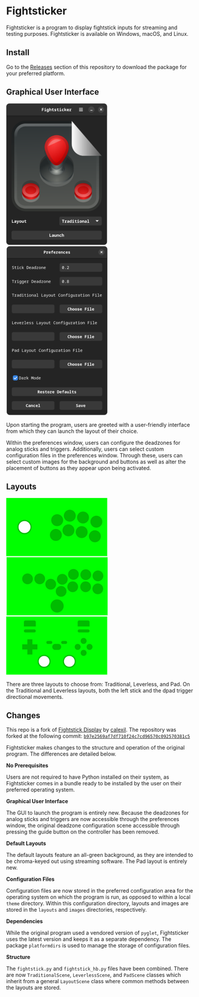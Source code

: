 # Fightsticker

Fightsticker is a program to display fightstick inputs for streaming and
testing purposes. Fightsticker is available on Windows, macOS, and Linux.

## Install

Go to the [Releases](https://github.com/zevlee/fightsticker/releases) section
of this repository to download the package for your preferred platform.

## Graphical User Interface

<img src="screenshots/main.png" alt="Main window" width="272"/><img src="screenshots/preferences.png" alt="Preferences window" width="272" hspace="1"/>

Upon starting the program, users are greeted with a user-friendly interface
from which they can launch the layout of their choice.

Within the preferences window, users can configure the deadzones for analog
sticks and triggers. Additionally, users can select custom configuration files
in the preferences window. Through these, users can select custom images for
the background and buttons as well as alter the placement of buttons as they
appear upon being activated.

## Layouts 

<img src="screenshots/traditional.png" alt="Traditional layout" width="272"/><img src="screenshots/leverless.png" alt="Leverless layout" width="272" hspace="1"/><img src="screenshots/pad.png" alt="Pad layout" width="272"/>

There are three layouts to choose from: Traditional, Leverless, and Pad. On
the Traditional and Leverless layouts, both the left stick and the dpad trigger
directional movements.

## Changes

This repo is a fork of
[Fightstick Display](https://github.com/calexil/FightstickDisplay) by
[calexil](https://github.com/calexil). The repository was forked at the
following commit:
[`b97e2569af7df710f24c7cd96570c092570381c5`](https://github.com/calexil/FightstickDisplay/tree/b97e2569af7df710f24c7cd96570c092570381c5)

Fightsticker makes changes to the structure and operation of the original
program. The differences are detailed below.

**No Prerequisites**

Users are not required to have Python installed on their system, as
Fightsticker comes in a bundle ready to be installed by the user on their
preferred operating system.

**Graphical User Interface**

The GUI to launch the program is entirely new. Because the deadzones for analog
sticks and triggers are now accessible through the preferences window, the
original deadzone configuration scene accessible through pressing the guide
button on the controller has been removed.

**Default Layouts**

The default layouts feature an all-green background, as they are intended to be
chroma-keyed out using streaming software. The Pad layout is entirely new.

**Configuration Files**

Configuration files are now stored in the preferred configuration area for the
operating system on which the program is run, as opposed to within a local
`theme` directory. Within this configuration directory, layouts and images are
stored in the `layouts` and `images` directories, respectively.

**Dependencies**

While the original program used a vendored version of `pyglet`, Fightsticker
uses the latest version and keeps it as a separate dependency. The package
`platformdirs` is used to manage the storage of configuration files.

**Structure**

The `fightstick.py` and `fightstick_hb.py` files have been combined. There are
now `TraditionalScene`, `LeverlessScene`, and `PadScene` classes which inherit
from a general `LayoutScene` class where common methods between the layouts are
stored.
